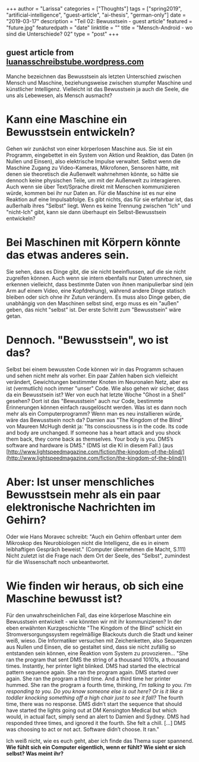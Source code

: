 +++
author = "Larissa"
categories = ["Thoughts"]
tags = ["spring2019", "artificial-intelligence", "guest-article", "ai-thesis", "german-only"]
date = "2019-03-17"
description = "Teil 02: Bewusstsein - guest article"
featured = "future.jpg"
featuredpath = "date"
linktitle = ""
title = "Mensch-Android - wo sind die Unterschiede? 02"
type = "post"
+++

## guest article from [luanasschreibstube.wordpress.com](https://luanasschreibstube.wordpress.com)

Manche bezeichnen das Bewusstsein als letzten Unterschied zwischen Mensch und Maschine, beziehungsweise zwischen stumpfer Maschine und künstlicher Intelligenz. Vielleicht ist das Bewusstsein ja auch die Seele, die uns als Lebewesen, als Mensch ausmacht?

# Kann eine Maschine ein Bewusstsein entwickeln?

Gehen wir zunächst von einer körperlosen Maschine aus. Sie ist ein Programm, eingebettet in ein System von Aktion und Reaktion, das Daten (in Nullen und Einsen), also elektrische Impulse verwaltet. Selbst wenn die Maschine Zugang zu Video-Kameras, Mikrofonen, Sensoren hätte, mit denen sie theoretisch die Außenwelt wahrnehmen könnte, so hätte sie dennoch keine physischen Teile, um mit der Außenwelt zu interagieren. Auch wenn sie über Text/Sprache direkt mit Menschen kommunizieren würde, kommen bei ihr nur Daten an. Für die Maschine ist es nur eine Reaktion auf eine Impulsabfolge. Es gibt nichts, das für sie erfahrbar ist, das außerhalb ihres "Selbst" liegt. Wenn es keine Trennung zwischen "Ich" und "nicht-Ich" gibt, kann sie dann überhaupt ein Selbst-Bewusstsein entwickeln? 

# Bei Maschinen mit Körpern könnte das etwas anderes sein.

Sie sehen, dass es Dinge gibt, die sie nicht beeinflussen, auf die sie nicht zugreifen können. Auch wenn sie intern ebenfalls nur Daten umrechnen, sie erkennen vielleicht, dass bestimmte Daten von ihnen manipulierbar sind (ein Arm auf einem Video, eine Kopfdrehung), während andere Dinge statisch bleiben oder sich ohne ihr Zutun verändern. Es muss also Dinge geben, die unabhängig von den Maschinen selbst sind, ergo muss es ein "außen" geben, das nicht "selbst" ist. Der erste Schritt zum "Bewusstsein" wäre getan. 

# Dennoch. "Bewusstsein", wo ist das?

Selbst bei einem bewussten Code können wir in das Programm schauen und sehen nicht mehr als vorher. Ein paar Zahlen haben sich vielleicht verändert, Gewichtungen bestimmter Knoten im Neuronalen Netz, aber es ist (vermutlich) noch immer "unser" Code. Wie also gehen wir sicher, dass da ein Bewusstsein ist? Wer von euch hat letzte Woche "Ghost in a Shell" gesehen? Dort ist das "Bewusstsein" auch nur Code, bestimmte Erinnerungen können einfach rausgelöscht werden. Was ist es dann noch mehr als ein Computerprogramm? Wenn man es neu installieren würde, wäre das Bewusstsein noch da? Damien aus "The Kingdom of the Blind" von Maureen McHugh denkt ja: "Its consciousness is in the code. Its code and body are unchanged. If someone has a heart attack and you shock them back, they come back as themselves. Your body is you. DMS’s software and hardware is DMS." (DMS ist die KI in diesem Fall.) (aus [http://www.lightspeedmagazine.com/fiction/the-kingdom-of-the-blind/](http://www.lightspeedmagazine.com/fiction/the-kingdom-of-the-blind/))

# Aber: Ist unser menschliches Bewusstsein mehr als ein paar elektronische Nachrichten im Gehirn?

Oder wie Hans Moravec schreibt: "Auch ein Gehirn offenbart unter dem Mikroskop des Neurobiologen nicht die Intelligenz, die es in einem leibhaftigen Gespräch beweist." (Computer übernehmen die Macht, S.111) Nicht zuletzt ist die Frage nach dem Ort der Seele, des "Selbst", zumindest für die Wissenschaft noch unbeantwortet. 

# Wie finden wir heraus, ob sich eine Maschine bewusst ist?

Für den unwahrscheinlichen Fall, das eine körperlose Maschine ein Bewusstsein entwickelt - wie könnten wir mit ihr kommunizieren? In der eben erwähnten Kurzgeschichte "The Kingdom of the Blind" schickt ein Stromversorgungssystem regelmäßige Blackouts durch die Stadt und keiner weiß, wieso. Die Informatiker versuchen mit Zeichenketten, also Sequenzen aus Nullen und Einsen, die so gestaltet sind, dass sie nicht zufällig so entstanden sein können, eine Reaktion vom System zu provozieren...
"She ran the program that sent DMS the string of a thousand 10101s, a thousand times.
Instantly, her printer light blinked. DMS had started the electrical pattern sequence again.
She ran the program again.
DMS started over again.
She ran the program a third time. And a third time her printer hummed. She ran the program a fourth time, thinking, *I’m talking to you. I’m responding to you. Do you know someone else is out here? Or is it like a toddler knocking something off a high chair just to see it fall?* The fourth time, there was no response. DMS didn’t start the sequence that should have started the lights going out at DM Kensington Medical but which would, in actual fact, simply send an alert to Damien and Sydney. DMS had responded three times, and ignored it the fourth. She felt a chill. […] 
DMS was choosing to act or not act. Software didn’t choose. It ran."

Ich weiß nicht, wie es euch geht, aber ich finde das Thema super spannend. **Wie fühlt sich ein Computer eigentlich, wenn er fühlt? Wie sieht er sich selbst? Was meint ihr?**

